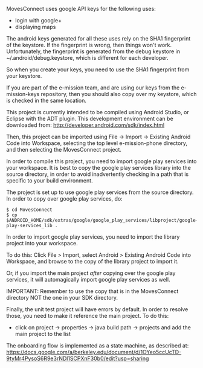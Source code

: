 MovesConnect uses google API keys for the following uses:
- login with google+
- displaying maps

The android keys generated for all these uses rely on the SHA1 fingerprint of
the keystore. If the fingerprint is wrong, then things won't work.
Unfortunately, the fingerprint is generated from the debug keystore in
~/.android/debug.keystore, which is different for each developer.

So when you create your keys, you need to use the SHA1 fingerprint from your
keystore.

If you are part of the e-mission team, and are using our keys from the
e-mission-keys repository, then you should also copy over my keystore, which is
checked in the same location.

This project is currently intended to be compiled using Android Studio, or
Eclipse with the ADT plugin. This development environment can be downloaded
from: http://developer.android.com/sdk/index.html

Then, this project can be imported using File -> Import -> Existing Android
Code into Workspace, selecting the top level e-mission-phone directory, and
then selecting the MovesConnect project.

In order to compile this project, you need to import google play services into
your workspace. It is best to copy the google play services library into the
source directory, in order to avoid inadvertently checking in a path that is
specific to your build environment.

The project is set up to use google play services from the source directory.
In order to copy over google play services, do:

    $ cd MovesConnect
    $ cp $ANDROID_HOME/sdk/extras/google/google_play_services/libproject/google-play-services_lib .

In order to import google play services, you need to import the library project
into your workspace.

To do this: Click File > Import, select Android > Existing Android Code into
Workspace, and browse to the copy of the library project to import it.

Or, if you import the main project *after* copying over the google play services,
it will automagically import google play services as well.

IMPORTANT: Remember to use the copy that is in the MovesConnect directory NOT
the one in your SDK directory.

Finally, the unit test project will have errors by default. In order to resolve
those, you need to make it reference the main project. To do this:
- click on project -> properties -> java build path -> projects and add the main project to the list

The onboarding flow is implemented as a state machine, as described at:
https://docs.google.com/a/berkeley.edu/document/d/1OYeo5ccUcTD-9tyMr4PysoS6R9e3rNDl1SCPXnF30b0/edit?usp=sharing
